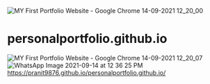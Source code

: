 
![MY First Portfolio Website - Google Chrome 14-09-2021 12_20_00](https://user-images.githubusercontent.com/87072216/133209915-64e89ef5-de17-4362-94ea-6fdd7bd0ee04.png)
# personalportfolio.github.io
![MY First Portfolio Website - Google Chrome 14-09-2021 12_20_07](https://user-images.githubusercontent.com/87072216/133209975-68bae6f0-0d24-4be9-a01b-45323515e8a0.png)
![WhatsApp Image 2021-09-14 at 12 36 25 PM](https://user-images.githubusercontent.com/87072216/133211336-3024003e-12d6-4548-8a71-e02b9703e9ce.jpeg)
https://pranit9876.github.io/personalportfolio.github.io/
